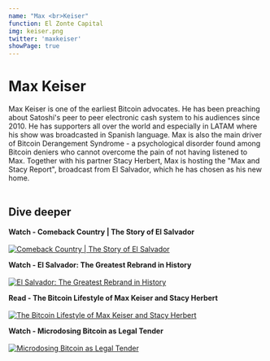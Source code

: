 ```yaml
---
name: "Max <br>Keiser"
function: El Zonte Capital
img: keiser.png
twitter: 'maxkeiser'
showPage: true
---
```


# Max Keiser
 
Max Keiser is one of the earliest Bitcoin advocates. He has been preaching about Satoshi's peer to peer electronic cash system to his audiences since 2010. He has supporters all over the world and especially in LATAM where his show was broadcasted in Spanish language. Max is also the main driver of Bitcoin Derangement Syndrome - a psychological disorder found among Bitcoin deniers who cannot overcome the pain of not having listened to Max. Together with his partner Stacy Herbert, Max is hosting the "Max and Stacy Report", broadcast from El Salvador, which he has chosen as his new home.
<br><br>

## Dive deeper


<div class="grid grid-cols-1 md:grid-cols-2 gap-5">
<div class="p-3 my-2">

**Watch - Comeback Country | The Story of El Salvador** <br><br>
[ ![Comeback Country | The Story of El Salvador](/2022/content/comeback.png)](https://www.youtube.com/watch?v=KwC2KwDmpXQ/)
</div>

<div class="p-3 my-2">

**Watch - El Salvador: The Greatest Rebrand in History** <br><br>
[ ![El Salvador: The Greatest Rebrand in History](/2022/content/max_rebrand.png)](https://www.youtube.com/watch?v=KZqP90Eb6tE/)
</div>

<div class="p-3 my-2">

**Read - The Bitcoin Lifestyle of Max Keiser and Stacy Herbert** <br><br>
[ ![The Bitcoin Lifestyle of Max Keiser and Stacy Herbert](/2022/content/stacy_bm.png)](https://bitcoinmagazine.com/culture/max-keiser-stacy-herbert-bitcoin-lifestyle/)
</div>

<div class="p-3 my-2">

**Watch - Microdosing Bitcoin as Legal Tender** <br><br>
[ ![Microdosing Bitcoin as Legal Tender](/2022/content/orangepill.png)](https://www.youtube.com/watch?v=JV3M-2pkYBw/)
</div>

</div>

<br>




